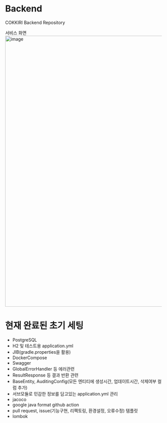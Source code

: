 # Backend
COKKIRI Backend Repository

서비스 화면
<img width="869" alt="image" src="https://user-images.githubusercontent.com/108508730/205554070-50ab530c-0331-4d09-b0bd-63b98f032507.png">

# 현재 완료된 초기 세팅
- PostgreSQL
- H2 및 테스트용 application.yml
- JIB(gradle.properties을 활용)
- DockerCompose
- Swagger
- GlobalErrorHandler 등 에러관련
- ResultResponse 등 결과 반환 관련
- BaseEntity, AuditingConfig(모든 엔티티에 생성시간, 업데이트시간, 삭제여부 컬럼 추가)
- 서브모듈로 민감한 정보를 담고있는 application.yml 관리
- jacoco
- google java format github action
- pull request, issue(기능구현, 리팩토링, 환경설정, 오류수정) 템플릿
- lombok
